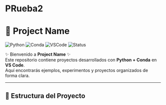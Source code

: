 # PRueba2

# 🚀 Project Name

![Python](https://img.shields.io/badge/Python-3.12-blue?logo=python&logoColor=white)
![Conda](https://img.shields.io/badge/Conda-Enabled-green?logo=anaconda)
![VSCode](https://img.shields.io/badge/VSCode-Editor-blue?logo=visualstudiocode)
![Status](https://img.shields.io/badge/Status-In%20Progress-yellow)

✨ Bienvenido a **Project Name** ✨  
Este repositorio contiene proyectos desarrollados con **Python + Conda** en **VS Code**.  
Aquí encontrarás ejemplos, experimentos y proyectos organizados de forma clara.

---

## 📂 Estructura del Proyecto
